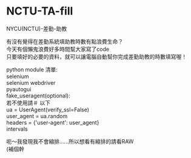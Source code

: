 # NCTU-TA-fill
NYCU(NCTU)-差勤-助教  

有沒有覺得在差勤系統填助教時數有點浪費生命？  
今天有個懶鬼浪費好多時間幫大家寫了code  
只要填好的必要的資料，就可以讓電腦自動幫你完成差勤助教的時數填寫喔！  

python module 清單:  
  selenium  
  selenium webdriver  
  pyautogui  
  fake_useragent(optional):  
      若不使用請＃ 以下  
      ua = UserAgent(verify_ssl=False)  
      user_agent = ua.random  
      headers = {'user-agent': user_agent}  
  intervals

呃～我發現我不會縮排......所以想看有縮排的請看RAW  
(補個幹
